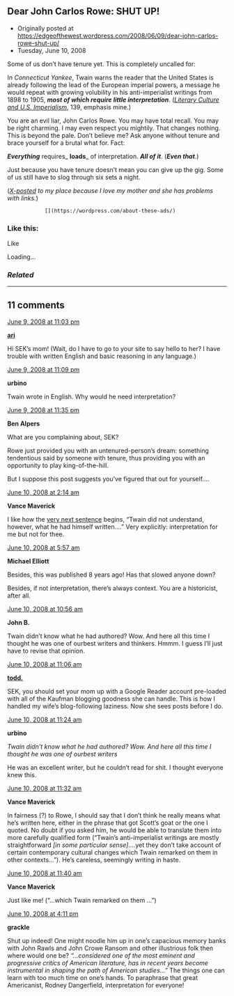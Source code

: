 ## Dear John Carlos Rowe: SHUT UP!

 * Originally posted at https://edgeofthewest.wordpress.com/2008/06/09/dear-john-carlos-rowe-shut-up/
 * Tuesday, June 10, 2008

Some of us don’t have tenure yet.  This is completely uncalled for:

In _Connecticut Yankee_, Twain warns the reader that the United States is already following the lead of the European imperial powers, a message he would repeat with growing volubility in his anti-imperialist writings from 1898 to 1905, **_most of which require little interpretation_**.  ([_Literary Culture and U.S. Imperialism_](http://www.amazon.com/exec/obidos/ASIN/0195131509/diesekoschmar-20), 139, emphasis mine.)

You are an evil liar, John Carlos Rowe.  You may have total recall.  You may be right charming.  I may even respect you mightily.  That changes nothing.  This is beyond the pale.  Don’t believe me?  Ask anyone without tenure and brace yourself for a brutal what for.  Fact:

_**Everything**_ requires_ **loads**_ of interpretation.  _**All of it**_.  (_**Even that**_.)

Just because you have tenure doesn’t mean you can give up the gig.  Some of us still have to slog through six sets a night.

(_[X-posted](http://acephalous.typepad.com/acephalous/2008/06/dear-john-carlo.html) to my place because I love my mother and she has problems with links._)

		

			

				[](https://wordpress.com/about-these-ads/)
				

					
				

			

		

### Like this:


Like

 
Loading...


[]()

### _Related_


	

* * *

		

## 11 comments

		

	

		

[June 9, 2008 at 11:03 pm](https://edgeofthewest.wordpress.com/2008/06/09/dear-john-carlos-rowe-shut-up/#comment-11871)

**[ari](https://edgeofthewest.wordpress.com/)**

					

		

Hi SEK’s mom!  (Wait, do I have to go to your site to say hello to her?  I have trouble with written English and basic reasoning in any language.)

		

		

						

	

	

		

[June 9, 2008 at 11:09 pm](https://edgeofthewest.wordpress.com/2008/06/09/dear-john-carlos-rowe-shut-up/#comment-11872)

**urbino**

					

		

Twain wrote in English.  Why would he need interpretation?

		

		

						

	

	

		

[June 9, 2008 at 11:35 pm](https://edgeofthewest.wordpress.com/2008/06/09/dear-john-carlos-rowe-shut-up/#comment-11873)

**Ben Alpers**

					

		

What are you complaining about, SEK?

Rowe just provided you with an untenured-person’s dream: something tendentious said by someone with tenure, thus providing you with an opportunity to play king-of-the-hill.

But I suppose this post suggests you’ve figured that out for yourself….

		

		

						

	

	

		

[June 10, 2008 at 2:14 am](https://edgeofthewest.wordpress.com/2008/06/09/dear-john-carlos-rowe-shut-up/#comment-11879)

**Vance Maverick**

					

		

I like how the [very next sentence](http://books.google.com/books?id=LMNh51Iu5cQC&pg=PA139&vq=volubility&dq=John+Carlos+Rowe&psp=1&source=gbs\_search\_r&cad=1\_1&sig=ZlCtIE68hesd6g\_x3Niu8ulNacU) begins, “Twain did not understand, however, what he had himself written….”  Very explicitly: interpretation for me but not for thee.

		

		

						

	

	

		

[June 10, 2008 at 5:57 am](https://edgeofthewest.wordpress.com/2008/06/09/dear-john-carlos-rowe-shut-up/#comment-11882)

**Michael Elliott**

					

		

Besides, this was published 8 years ago!  Has that slowed anyone down?  

Besides, if not interpretation, there’s always context.  You are a historicist, after all.

		

		

						

	

	

		

[June 10, 2008 at 10:56 am](https://edgeofthewest.wordpress.com/2008/06/09/dear-john-carlos-rowe-shut-up/#comment-11911)

**John B.**

					

		

Twain didn’t know what he had authored? Wow.  And here all this time I thought he was one of ourbest writers and thinkers.  Hmmm.  I guess I’ll just have to revise that opinion.

		

		

						

	

	

		

[June 10, 2008 at 11:06 am](https://edgeofthewest.wordpress.com/2008/06/09/dear-john-carlos-rowe-shut-up/#comment-11912)

**[todd.](http://tonguebutnodoor.net)**

					

		

SEK, you should set your mom up with a Google Reader account pre-loaded with all of the Kaufman blogging goodness she can handle. This is how I handled my wife’s blog-following laziness. Now she sees posts before I do.

		

		

						

	

	

		

[June 10, 2008 at 11:24 am](https://edgeofthewest.wordpress.com/2008/06/09/dear-john-carlos-rowe-shut-up/#comment-11914)

**urbino**

					

		

_Twain didn’t know what he had authored? Wow. And here all this time I thought he was one of ourbest writers_

He was an excellent writer, but he couldn’t read for shit.  I thought everyone knew this.

		

		

						

	

	

		

[June 10, 2008 at 11:32 am](https://edgeofthewest.wordpress.com/2008/06/09/dear-john-carlos-rowe-shut-up/#comment-11915)

**Vance Maverick**

					

		

In fairness (?) to Rowe, I should say that I don’t think he really means what he’s written here, either in the phrase that got Scott’s goat or the one I quoted.  No doubt if you asked him, he would be able to translate them into more carefully qualified form (“Twain’s anti-imperialist writings are mostly straightforward _[in some particular sense]_….yet they don’t take account of certain contemporary cultural changes which Twain remarked on them in other contexts…”).  He’s careless, seemingly writing in haste.

		

		

						

	

	

		

[June 10, 2008 at 11:40 am](https://edgeofthewest.wordpress.com/2008/06/09/dear-john-carlos-rowe-shut-up/#comment-11917)

**Vance Maverick**

					

		

Just like me!  (“…which Twain remarked on 
them
…”)

		

		

						

	

	

		

[June 10, 2008 at 4:11 pm](https://edgeofthewest.wordpress.com/2008/06/09/dear-john-carlos-rowe-shut-up/#comment-11928)

**grackle**

					

		

Shut up indeed! One might noodle him up in one’s capacious memory banks with John Rawls and John Crowe Ransom and other illustrious folk then where would one be?  _“…considered one of the most eminent and progressive critics of American literature, has in recent years become instrumental in shaping the path of American studies…”_  The things one can learn with too much time on one’s hands.  To paraphrase that great Americanist, Rodney Dangerfield, interpretation for everyone!

		

		

						

	

	

		

		

	

	  